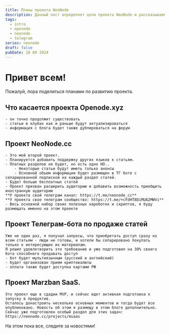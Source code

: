 ```yaml
---
title: Планы проекта NeoNode
description: Данный пост определяет цели проекта NeoNode и рассказываем про все возможности.
tags:
  - intro
  - openode
  - neonode
  - telegram
series: neonode
draft: false
pubDate: 10 09 2024
---
```

# Привет всем!


Пожалуй, пора поделиться планами по развитию проекта.

## Что касается проекта Openode.xyz 
    - он точно продолжит существовать
    - статьи в клубах как и раньше будут актуализироваться
    - информация с блога будет также дублироваться на форум
## Проект NeoNode.cc
    - Это мой второй проект.
    - Планируется добавить поддержку других языков к статьям.
    - Платных разделов не будет, но есть одно НО..
        - Некоторые статьи будут иметь только анонсы
        - Основной объем информации будет размещен в ТГ боте с сепарированной подпиской на каждый раздел статей.
    - Будет больше бесплатных статей
    - Проект призван расширить аудиторию и добавить возможность приобщить иностранную аудиторию
    **У проекта свой телеграм канал: https://t.me/neonode_cc**
    **У проекта свое телеграм сообщество: https://t.me/+cFdHT8DiMUA2MWVi**
    - Весь основной набор своих полезных нароботок и скриптов, я буду размещать именно на этом проекте
## Проект Телеграм-бота по продаже статей
    Уже не один раз, я получал запросы, что приобретать доступ сразу ко всем статьям - люди не готовы, и хотели бы сепарировано покупать только к интересующих их материалам.
    Я решил удовлетворить это требование и уже подготовил на 30% своего бота способного продавать доступ
    - бот будет мультиязычным (русский и английский)
    - будет организован прием криптовалюты
    - оплата также будет доступна картами РФ
## Проект Marzban SaaS.
    Это проект еще в сдадии MVP, и сейчас идет активная подготовка к запуску в продуктив.
    Осталось донастроить несколько основных моментов и тогда будет все опубликовано. Новость об этом я размещу в этом блоге дополнительно.
    Сейчас уже подготовлен особый раздел для этих задач: https://neonode.cc/projects/msaas

На этом пока все, следите за новостями!
